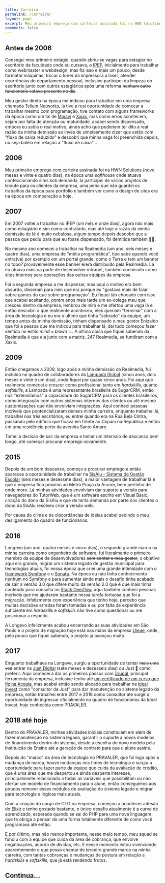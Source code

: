 ```yaml
---
title: Carreira
permalink: /carreira/
layout: page
excerpt: Meu primeiro emprego com carteira assinada foi na HWN Solutions, na época uma softhouse onde atuava confeccionando sites sob demanda.
comments: false
---
```


## Antes de 2006

Consegui meu primeiro estágio, quando abriu-se vagas para estagiar no escritório da faculdade onde eu cursava, o [IPEP](http://www.ipep.com.br/site/), inicialmente para trabalhar
como webmaster e webdesign, mas fiz isso e mais um pouco, desde formatar máquinas, trocar o toner da impressora a laser, atender ocorrências do
departamento pessoal, inclusive participei da limpeza do escritório junto com outros estagiários após uma reforma ~~nenhum outro funcionário estava presente no dia~~.

Meu gestor direto na época me indicou para trabalhar em uma empresa chamada [Telium Networks](https://www.telium.com.br/), lá tive a real oportunidade de começar a trabalhar mesmo com programação, tive contato com alguns frameworks da época como um tal de [Mojavi](https://github.com/hiveclick/mojavi    ) e [Xajax](https://github.com/Xajax/Xajax), mas como erros acontecem, sejam por falta de atenção ou maturidade, acabei sendo dispensado, embora eu sabia o real motivo, ainda acho que poderiam ter dito a real razão da minha demissão ao invés de simplesmente dizer que estão com "fluxo de caixa reduzido" e descobri que minha vaga foi preenchida depois, ou seja balela em relação a "fluxo de caixa"...

## 2006

Meu primeiro emprego com carteira assinada foi na [HWN Solutions](http://hwn.solutions/) (nove meses e vinte e quatro dias), na época uma *softhouse* onde atuava confeccionando sites sob demanda, lá participei de vários projetos de leioute para os clientes da empresa, uma pena que não guardei os trabalhos da época para portfolio e também ver como o design de sites era na época em comparação a hoje.

## 2007

Em 2007 voltei a trabalhar no IPEP (um mês e onze dias), agora não mais como estagiário e sim como contratado, mas até hoje a razão da minha demissão de lá é muito nebulosa, algum tempo depois descobri que a pessoa que pediu para que eu fosse dispensado, foi demitida também 👀🤦.

No mesmo ano comecei a trabalhar na Realmedia (um ano, seis meses e quatro dias), uma empresa de "mídia programática", tipo sabe quando você entra(va) por exemplo em um portal grande, como o Terra e tem um banner no topo? provavelmente esse banner é/era distribuído pela Realmedia. Lá eu atuava mais na parte de desenvolver intranet, também conhecido como sites internos para operações das outras equipes da empresa.

Foi a segunda empresa a me dispensar, mas aqui o motivo era bem absurdo, disseram para mim que era porque eu "gostava mais de falar sobre games do que sobre programação". Eu fiquei tão chocado com isso que acabei aceitando, porém anos mais tarde um ex-colega meu que cresceu dentro da empresa, lembrou de mim e me ofertou uma vaga lá e então descobri o que realmente aconteceu, eles queriam "terminar" com a área de tecnologia e eu era o ultimo que tinha "sobrado" da equipe, um tempo antes da minha demissão, tinham dispensado o meu gestor Enizaldo que foi a pessoa que me indicou para trabalhar lá, dai tudo começou fazer sentido no estilo *mind = blown* 💥. A última coisa que fiquei sabendo da Realmedia é que ela junto com a matriz, 247 Realmedia, se fundiram com a Xaxis.

## 2009

Então chegamos a 2009, logo após a minha demissão da Realmedia, fui incluído no quadro de colaboradores da [Lampada Global](https://www.lampadaglobal.com.br/) (cinco anos, dois meses e vinte e um dias), onde fiquei por quase cinco anos. Foi aqui que realmente comecei a crescer como profissional tanto em *hardskills*, quanto *softskills*, a Lampada é uma representante brasileira da SugarCRM, então nós "extendiamos" a capacidade do SugarCRM para os clientes brasileiros, como integração com outros sistemas internos dos clientes ou até mesmo customizações que não envolviam integrações. Aqui conheci pessoas incríveis que pontencializaram demais minha carreira, enquanto trabalhei lá, trabalhei nos três escritórios, eu entrei quando era na Rua Bela Cintra, passando pelo edifício que ficava em frente ao Copam na República e então em uma residência perto da avenida Santo Amaro.

Tomei a decisão de sair da empresa e tomar um intervalo de descanso bem longo, até começar procurar emprego novamente.

## 2015

Depois de um bom descanso, começo a procurar emprego e então apareceu a oportunidade de trabalhar na [SisAlu - Sistema de Gestão Escolar](https://sisalu.com.br/) (seis meses e dezessete dias), a maior vantagem de trabalhar lá é que a empresa fica próximo ao Metrô Praça da Árvore, bem pertinho de onde moro. Lá minhas atividades envolviam dar suporte a versão para navegadores do TutorWeb, que é um software escrito em Visual Basic, criação do dono da SisAlu e que de tanta demanda por parte dos clientes o dono da SisAlu resolveu criar a versão web.

Por causa do clima e de discordâncias de idéias acabei pedindo o meu desligamento do quadro de funcionários.

## 2016

Longevo (um ano, quatro meses e cinco dias), o segundo grande marco na minha carreira como engenheiro de software, fui literalmente o primeiro membro da equipe de desenvolvedores ~~sem contar o meu gestor~~, o objetivo aqui era grande, migrar um sistema legado de gestão municipal para tecnologias atuais, foi nessa época que criei uma grande intimidade com o [framework Symfony](https://symfony.com/) e o [Sonata](https://symfony.com/projects/sonataproject). Na época eu não tinha conhecimento nenhum no Symfony e para aumentar ainda mais o desafio tinha acabado de sair a versão 3.0 que difere muito da versão 2.0 que é que mais tinha conteúdo para consulta no [Stack Overflow](https://stackoverflow.com/), aqui também conheci pessoas incríveis que me ajudaram bastante nessa tarefa tortuosa que foi a migração. Infelizmente com experiência que tenho hoje, percebo que muitas decisões erradas foram tomadas e eu por falta de experiência suficiente em *hardskills* e *softskills* não tive como questionar ou me posicionar a respeito.

A Longevo infelizmente acabou encerrando as suas atividades em São Paulo e o projeto de migração hoje está nas mãos da empresa [Lliege](https://lliege.com.br/), onde, pelo pouco que fiquei sabendo, o projeto já avançou muito.

## 2017

Enquanto trabalhava na Longevo, surgiu a oportunidade de tentar ~~mais uma vez~~ entrar na [Just Digital](https://justdigital.com.br/) (sete meses e dezesseis dias) ou Just 💁 como preferir. Aqui comecei a dar os primeiros passos com [Drupal](https://www.drupal.org/), principal ferramenta da empresa, inclusive tenho até [um certificado de um curso que fiz na Acquia](https://drive.google.com/file/d/0By65WrH4cV36TGRwWjRaMkxpN28/view?resourcekey=0-1g6RZ1EB3rrwMS0eSa7mkQ), mas acabei então sendo alocado para trabalhar na [Ideal Invest](https://www.pravaler.com.br/) como "consultor da Just" para dar manutenção no sistema legado da empresa, então trabalhei entre 2017 e 2018 como consultor até surgir a oportunidade de ingressar oficialmente no quadro de funcionários da Ideal Invest, hoje conhecida como PRAVALER.

## 2018 até hoje

Dentro do PRAVALER, minhas atividades iniciais constituiam em além de fazer manutenção no sistema legado, garantir o suporte a novos modelos de financimento dentro do sistema, desde a escolha do novo modelo pela Instituição de Ensino até a geração de contrato para que u alune assine.

Depois do "marco" da área de tecnologia no PRAVALER, que foi logo após a mudança de marca, houve mudanças nos times de tecnologia e surgiu a oportunidade para fazer parte da equipe que cuida da avaliação de crédito, que é uma área que me despertou e ainda desperta interesse, principalmente relacionado a todas as variáveis que possibilitam ou não ofertar um modelo de financiamento para o alune, então conseguimos aos poucos remover esses módulos de avaliação do sistema legado e migrar para tecnologia e lógicas mais atuais.

Com a criação do cargo de CTO na empresa, começou a acontecer adesão do [Elixir](https://elixir-lang.org/) e tenho gostado bastante, o único desafio atualmente é a curva de aprendizado, esperada quando se sai do PHP para uma nova linguagem que te obriga a pensar de uma forma totalmente diferente de como você programava até então.

E por último, mas não menos importante, nesse meio tempo, meu squad se fundiu com a equipe que cuida da área de cobrança, que envolve negativações, acordo de dívidas, etc. E nesse momento estou vivenciando aparentemente o que posso chamar de terceiro grande marco na minha carreira, com tantas cobranças e mudanças de postura em relação a *hardskills* e *softskills*, que já está rendendo frutos.

## Continua...